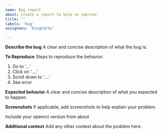 ```yaml
---
name: Bug report
about: Create a report to help us improve
title: ''
labels: 'bug'
assignees: 'KingCatto'

---
```


**Describe the bug**
A clear and concise description of what the bug is.

**To Reproduce**
Steps to reproduce the behavior:
1. Go to '...'
2. Click on '....'
3. Scroll down to '....'
4. See error

**Expected behavior**
A clear and concise description of what you expected to happen.

**Screenshots**
If applicable, add screenshots to help explain your problem.

Incluide your openrct version from about

**Additional context**
Add any other context about the problem here.

